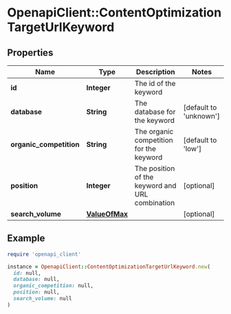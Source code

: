 # OpenapiClient::ContentOptimizationTargetUrlKeyword

## Properties

| Name | Type | Description | Notes |
| ---- | ---- | ----------- | ----- |
| **id** | **Integer** | The id of the keyword |  |
| **database** | **String** | The database for the keyword | [default to &#39;unknown&#39;] |
| **organic_competition** | **String** | The organic competition for the keyword | [default to &#39;low&#39;] |
| **position** | **Integer** | The position of the keyword and URL combination | [optional] |
| **search_volume** | [**ValueOfMax**](ValueOfMax.md) |  | [optional] |

## Example

```ruby
require 'openapi_client'

instance = OpenapiClient::ContentOptimizationTargetUrlKeyword.new(
  id: null,
  database: null,
  organic_competition: null,
  position: null,
  search_volume: null
)
```

